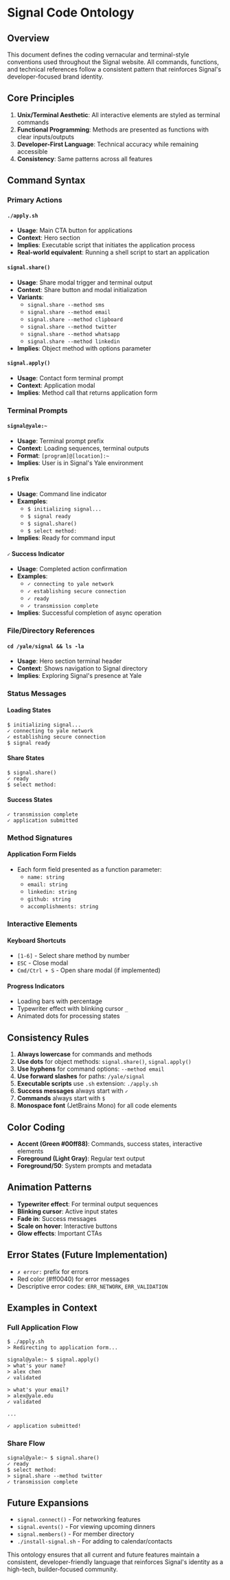 # Signal Code Ontology

## Overview
This document defines the coding vernacular and terminal-style conventions used throughout the Signal website. All commands, functions, and technical references follow a consistent pattern that reinforces Signal's developer-focused brand identity.

## Core Principles
1. **Unix/Terminal Aesthetic**: All interactive elements are styled as terminal commands
2. **Functional Programming**: Methods are presented as functions with clear inputs/outputs
3. **Developer-First Language**: Technical accuracy while remaining accessible
4. **Consistency**: Same patterns across all features

## Command Syntax

### Primary Actions

#### `./apply.sh`
- **Usage**: Main CTA button for applications
- **Context**: Hero section
- **Implies**: Executable script that initiates the application process
- **Real-world equivalent**: Running a shell script to start an application

#### `signal.share()`
- **Usage**: Share modal trigger and terminal output
- **Context**: Share button and modal initialization
- **Variants**:
  - `signal.share --method sms`
  - `signal.share --method email`
  - `signal.share --method clipboard`
  - `signal.share --method twitter`
  - `signal.share --method whatsapp`
  - `signal.share --method linkedin`
- **Implies**: Object method with options parameter

#### `signal.apply()`
- **Usage**: Contact form terminal prompt
- **Context**: Application modal
- **Implies**: Method call that returns application form

### Terminal Prompts

#### `signal@yale:~`
- **Usage**: Terminal prompt prefix
- **Context**: Loading sequences, terminal outputs
- **Format**: `[program]@[location]:~`
- **Implies**: User is in Signal's Yale environment

#### `$` Prefix
- **Usage**: Command line indicator
- **Examples**:
  - `$ initializing signal...`
  - `$ signal ready`
  - `$ signal.share()`
  - `$ select method:`
- **Implies**: Ready for command input

#### `✓` Success Indicator
- **Usage**: Completed action confirmation
- **Examples**:
  - `✓ connecting to yale network`
  - `✓ establishing secure connection`
  - `✓ ready`
  - `✓ transmission complete`
- **Implies**: Successful completion of async operation

### File/Directory References

#### `cd /yale/signal && ls -la`
- **Usage**: Hero section terminal header
- **Context**: Shows navigation to Signal directory
- **Implies**: Exploring Signal's presence at Yale

### Status Messages

#### Loading States
```
$ initializing signal...
✓ connecting to yale network
✓ establishing secure connection
$ signal ready
```

#### Share States
```
$ signal.share()
✓ ready
$ select method:
```

#### Success States
```
✓ transmission complete
✓ application submitted
```

### Method Signatures

#### Application Form Fields
- Each form field presented as a function parameter:
  - `name: string`
  - `email: string`
  - `linkedin: string`
  - `github: string`
  - `accomplishments: string`

### Interactive Elements

#### Keyboard Shortcuts
- `[1-6]` - Select share method by number
- `ESC` - Close modal
- `Cmd/Ctrl + S` - Open share modal (if implemented)

#### Progress Indicators
- Loading bars with percentage
- Typewriter effect with blinking cursor `_`
- Animated dots for processing states

## Consistency Rules

1. **Always lowercase** for commands and methods
2. **Use dots** for object methods: `signal.share()`, `signal.apply()`
3. **Use hyphens** for command options: `--method email`
4. **Use forward slashes** for paths: `/yale/signal`
5. **Executable scripts** use `.sh` extension: `./apply.sh`
6. **Success messages** always start with `✓`
7. **Commands** always start with `$`
8. **Monospace font** (JetBrains Mono) for all code elements

## Color Coding
- **Accent (Green #00ff88)**: Commands, success states, interactive elements
- **Foreground (Light Gray)**: Regular text output
- **Foreground/50**: System prompts and metadata

## Animation Patterns
- **Typewriter effect**: For terminal output sequences
- **Blinking cursor**: Active input states
- **Fade in**: Success messages
- **Scale on hover**: Interactive buttons
- **Glow effects**: Important CTAs

## Error States (Future Implementation)
- `✗ error:` prefix for errors
- Red color (#ff0040) for error messages
- Descriptive error codes: `ERR_NETWORK`, `ERR_VALIDATION`

## Examples in Context

### Full Application Flow
```
$ ./apply.sh
> Redirecting to application form...

signal@yale:~ $ signal.apply()
> what's your name?
> alex chen
✓ validated

> what's your email?
> alex@yale.edu
✓ validated

...

✓ application submitted!
```

### Share Flow
```
signal@yale:~ $ signal.share()
✓ ready
$ select method:
> signal.share --method twitter
✓ transmission complete
```

## Future Expansions
- `signal.connect()` - For networking features
- `signal.events()` - For viewing upcoming dinners
- `signal.members()` - For member directory
- `./install-signal.sh` - For adding to calendar/contacts

This ontology ensures that all current and future features maintain a consistent, developer-friendly language that reinforces Signal's identity as a high-tech, builder-focused community. 